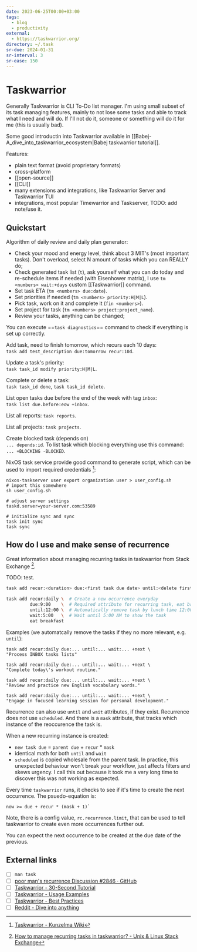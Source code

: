 ```yaml
---
date: 2023-06-25T00:00+03:00
tags:
  - blog
  - productivity
external:
  - https://taskwarrior.org/
directory: ~/.task
sr-due: 2024-01-31
sr-interval: 3
sr-ease: 150
---
```


# Taskwarrior

Generally Taskwarrior is CLI To-Do list manager. I'm using small subset of its
task managing features, mainly to not lose some tasks and able to track what I
need and will do. If I'll not do it, someone or something will do it for me
(this is usually bad).

Some good introductin into Taskwarrior available in
[[Babej-A_dive_into_taskwarrior_ecosystem|Babej taskwarrior tutorial]].

Features:

- plain text format (avoid proprietary formats)
- cross-platform
- [[open-source]]
- [[CLI]]
- many extensions and integrations, like Taskwarrior Server and Taskwarrior TUI
- integrations, most popular Timewarrior and Taskserver, TODO: add note/use it.

## Quickstart

Algorithm of daily review and daily plan generator:

- Check your mood and energy level, think about 3 MIT's (most important tasks).
  Don't overload, select N amount of tasks which you can REALLY do;
- Check generated task list (`t`), ask yourself what you can do today and
  re-schedule items if needed (with Eisenhower matrix), I use `tm <numbers>
  wait:+days` custom [[Taskwarrior]] command.
- Set task ETA (`tm <numbers> due:date`).
- Set priorities if needed (`tm <numbers> priority:H|M|L`).
- Pick task, work on it and complete it (`fin <numbers>`).
- Set project for task (`tm <numbers> project:project_name`).
- Review your tasks, anything can be changed;

You can execute ==`task diagnostics`== command to check if everything is set up
correctly.

Add task, need to finish tomorrow, which recurs each 10 days:
<br class="f">
`task add test_description due:tomorrow recur:10d`.

Update a task's priority:
<br class="f">
`task task_id modify priority:H|M|L`.

Complete or delete a task:
<br class="f">
`task task_id done`, `task task_id delete`.

List open tasks due before the end of the week with tag `inbox`:
<br class="f">
`task list due.before:eow +inbox`.

List all reports:<wbr class="f"> `task reports`.

List all projects:<wbr class="f"> `task projects`.

Create blocked task (depends on)
<br class="f">
`... depends:id`. To list task which blocking everything use this command:
`... +BLOCKING -BLOCKED`.

NixOS task service provide good command to generate script, which can be used to
import required credentials [^1]:

```
nixos-taskserver user export organization user > user_config.sh
# import this somewhere
sh user_config.sh

# adjust server settings
taskd.server=your-server.com:53589

# initialize sync and sync
task init sync
task sync
```

## How do I use and make sense of recurrence

Great information about managing recurring tasks in taskwarrior from Stack
Exchange [^2].

TODO: test.

```bash
task add recur:<duration> due:<first task due date> until:<delete first task by date> wait:<date when task will appear> "my task"

task add recur:daily \  # Create a new occurrence everyday
         due:9:00    \  # Required attribute for recurring task, eat breakfast at 9:00 AM
         until:12:00 \  # Automatically remove task by lunch time 12:00 PM
         wait:5:00   \  # Wait until 5:00 AM to show the task
         eat breakfast
```

Examples (we automatcally remove the tasks if they no more relevant, e.g.
`until`):

```
task add recur:daily due:... until:... wait:... +next \
"Process INBOX tasks lists"

task add recur:daily due:... until:... wait:... +next \
"Complete today\'s workout routine."

task add recur:daily due:... until:... wait:... +next \
"Review and practice new English vocabulary words."

task add recur:daily due:... until:... wait:... +next \
"Engage in focused learning session for personal development."
```

Recurrence can also use `until` and `wait` attributes, if they exist. Recurrence
does not use `scheduled`. And there is a `mask` attribute, that tracks which
instance of the reoccurence the task is.

When a new recurring instance is created:

- `new task due` = `parent due` + `recur` \* `mask`
- identical math for both `until` and `wait`
- `scheduled` is copied wholesale from the parent task. In practice, this
unexpected behaviour won't break your workflow, just affects filters and skews
urgency. I call this out because it took me a very long time to discover this
was not working as expected.

Every time `taskwarrior` runs, it checks to see if it's time to create the next
occurrence. The psuedo-equation is:

```
now >= due + recur * (mask + 1)`
```

Note, there is a config value, `rc.recurrence.limit`, that can be used to tell
taskwarrior to create even more occurrences further out.

You can expect the next occurrence to be created at the due date of the previous.

## External links

- [ ] `man task`
- [ ] [poor man's recurrence Discussion #2846 · GitHub](https://github.com/GothenburgBitFactory/taskwarrior/discussions/2846)
- [ ] [Taskwarrior - 30-Second Tutorial](https://taskwarrior.org/docs/30second.html)
- [ ] [Taskwarrior - Usage Examples](https://taskwarrior.org/docs/examples/)
- [ ] [Taskwarrior - Best Practices](https://taskwarrior.org/docs/best-practices/)
- [ ] [Reddit - Dive into anything](https://www.reddit.com/r/commandline/comments/ssyuzj/my_taskwarrior_workflow_the_captains_log/)

[^1]: [Taskwarrior - Kunzelma Wiki](https://wiki.kunzelma.de/taskwarrior/)
[^2]: [How to manage recurring tasks in taskwarrior? - Unix & Linux Stack Exchange](https://unix.stackexchange.com/a/636312)
